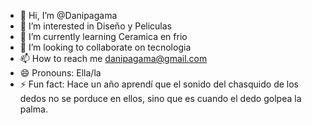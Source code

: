 - 👋 Hi, I’m @Danipagama
- 👀 I’m interested in Diseño y Peliculas
- 🌱 I’m currently learning Ceramica en frio
- 💞️ I’m looking to collaborate on tecnologia
- 📫 How to reach me danipagama@gmail.com
- 😄 Pronouns: Ella/la
- ⚡ Fun fact: Hace un año aprendí que el sonido del chasquido de los dedos no se porduce en ellos, sino que es cuando el dedo golpea la palma.
<!---
Danipagama/Danipagama is a ✨ special ✨ repository because its `README.md` (this file) appears on your GitHub profile.
You can click the Preview link to take a look at your changes.
--->

